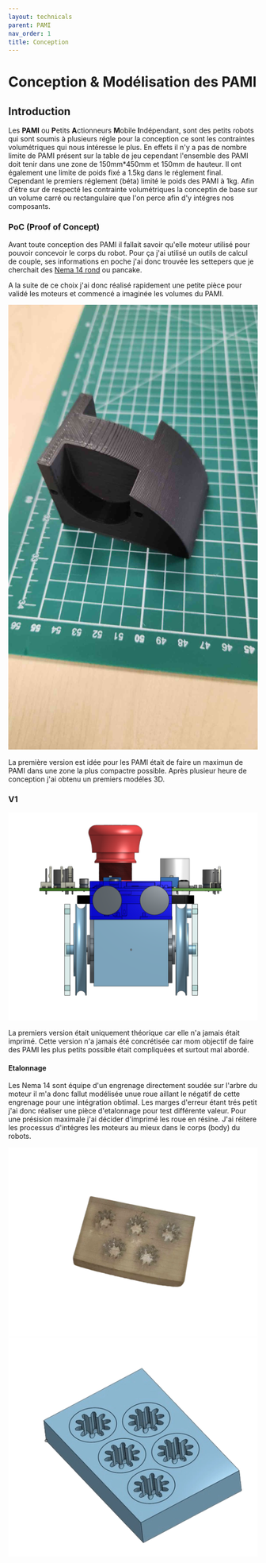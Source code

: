 ```yaml
---
layout: technicals
parent: PAMI
nav_order: 1
title: Conception
---
```


# Conception & Modélisation des PAMI

## Introduction

Les **PAMI** ou **P**etits **A**ctionneurs **M**obile **I**ndépendant, sont des petits robots qui sont soumis à plusieurs régle pour la conception ce sont les contraintes volumétriques qui nous intéresse le plus. En effets il n'y a pas de nombre limite de PAMI présent sur la table de jeu cependant l'ensemble des PAMI doit tenir dans une zone de 150mm*450mm et 150mm de hauteur. Il ont également une limite de poids fixé a 1.5kg dans le réglement final. Cependant le premiers réglement (béta) limité le poids des PAMI à 1kg. Afin d'être sur de respecté les contrainte volumétriques la conceptin de base sur un volume carré ou rectangulaire que l'on perce afin d'y intégres nos composants.


### PoC (Proof of Concept)

Avant toute conception des PAMI il fallait savoir qu'elle moteur utilisé pour pouvoir concevoir le corps du robot.
Pour ça j'ai utilisé un outils de calcul de couple, ses informations en poche j'ai donc trouvée les settepers que je cherchait des <a href="https://www.omc-stepperonline.com/fr/rond-nema-14-bipolaire-0-9deg-9-ncm-12-75-oz-in-1-0a-36-5x17-5mm-4-fils-14hr07-1004vrn?search=nema%2014%20rond" target="_blank">Nema 14 rond</a> ou pancake.


A la suite de ce choix j'ai donc réalisé rapidement une petite pièce pour validé les moteurs et commencé a imaginée les volumes du PAMI.

![POC](../images/POC.jpg)

La première version est idée pour les PAMI était de faire un maximun de PAMI dans une zone la plus compactre possible. Après plusieur heure de conception j'ai obtenu un premiers modéles 3D. 


### V1 

<img src="../images/PAMI-V1.png" height="50%" weight="50%">

La premiers version était uniquement théorique car elle n'a jamais était imprimé. Cette version n'a jamais été concrétisée car mom objectif de faire des PAMI les plus petits possible était compliquées et surtout mal abordé. 

#### Etalonnage

Les Nema 14 sont équipe d'un engrenage directement soudée sur l'arbre du moteur il m'a donc fallut modélisée unue roue aillant le négatif de cette engrenage pour une intégration obtimal. 
Les marges d'erreur étant trés petit j'ai donc réaliser une pièce d'etalonnage pour test différente valeur. 
Pour une présision maximale j'ai décider d'imprimé les roue en résine. 
J'ai réitere les processus d'intégres les moteurs au mieux dans le corps (body) du robots.

<img src="../images/etalonnage_reel.webp" >
<img src="../images/etalonnage_3d.webp" >




<model-viewer disable-zoom src="../models/PAMI_v1.gltf" ar ar-modes="webxr scene-viewer quick-look" camera-controls tone-mapping="neutral" poster="../models/poster_pamiv1.webp" shadow-intensity="1"> </model-viewer>
